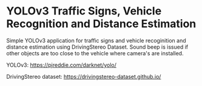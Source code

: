 # YOLOv3 Traffic Signs, Vehicle Recognition and Distance Estimation 
 
Simple YOLOv3 application for traffic signs and vehicle recoginition and distance estimation using DrivingStereo Dataset. Sound beep is issued if other objects are too close to the vehicle where camera's are installed.

YOLOv3:
https://pjreddie.com/darknet/yolo/

DrivingStereo dataset:
https://drivingstereo-dataset.github.io/
